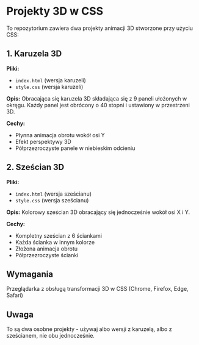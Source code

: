 # Projekty 3D w CSS

To repozytorium zawiera dwa projekty animacji 3D stworzone przy użyciu CSS:

## 1. Karuzela 3D

**Pliki:**
- `index.html` (wersja karuzeli)
- `style.css` (wersja karuzeli)

**Opis:**
Obracająca się karuzela 3D składająca się z 9 paneli ułożonych w okręgu. Każdy panel jest obrócony o 40 stopni i ustawiony w przestrzeni 3D.

**Cechy:**
- Płynna animacja obrotu wokół osi Y
- Efekt perspektywy 3D
- Półprzezroczyste panele w niebieskim odcieniu

## 2. Sześcian 3D

**Pliki:**
- `index.html` (wersja sześcianu)
- `style.css` (wersja sześcianu)

**Opis:**
Kolorowy sześcian 3D obracający się jednocześnie wokół osi X i Y.

**Cechy:**
- Kompletny sześcian z 6 ściankami
- Każda ścianka w innym kolorze
- Złożona animacja obrotu
- Półprzezroczyste ścianki

## Wymagania
Przeglądarka z obsługą transformacji 3D w CSS (Chrome, Firefox, Edge, Safari)

## Uwaga
To są dwa osobne projekty - używaj albo wersji z karuzelą, albo z sześcianem, nie obu jednocześnie.